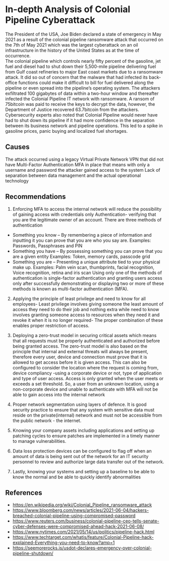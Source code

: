 # In-depth Analysis of Colonial Pipeline Cyberattack

The President of the USA, Joe Biden declared a state of emergency in May 2021 as a result of the colonial pipeline ransomware attack that occurred on the 7th of May 2021 which was the largest cyberattack on an oil infrastructure in the history of the United States as at the time of occurrence.  
The colonial pipeline which controls nearly fifty percent of the gasoline, jet fuel and diesel had to shut down their 5,500-mile pipeline delivering fuel from Gulf coast refineries to major East coast markets due to a ransomware attack.  It did so out of concern that the malware that had infected its back-office functions could make it difficult to bill for fuel delivered along the pipeline or even spread into the pipeline’s operating system. The attackers exfiltrated 100 gigabytes of data within a two-hour window and thereafter infected the Colonial Pipeline IT network with ransomware. A ransom of 75bitcoin was paid to receive the keys to decrypt the data, however, the Department of Justice recovered 63.7bitcoin from the attackers.
Cybersecurity experts also noted that Colonial Pipeline would never have had to shut down its pipeline if it had more confidence in the separation between its business network and pipeline operations. 
This led to a spike in gasoline prices, panic buying and localized fuel shortages.

## Causes
The attack occurred using a legacy Virtual Private Network VPN that did not have Multi-Factor Authentication MFA in place that means with only a username and password the attacker gained access to the system
Lack of separation between data management and the actual operational technology

## Recommendations
1. Enforcing MFA to access the internal network will reduce the possibility of gaining access with credentials only
Authentication- verifying that you are the legitimate owner of an account. There are three methods of authentication 
- Something you know – By remembering a piece of information and inputting it you can prove that you are who you say are. Examples:  Passwords, Passphrases and PIN
- Something you have – By possessing something you can prove that you are a given entity Examples: Token, memory cards, passcode grid
- Something you are – Presenting a unique attribute tied to your physical make up. Examples: Palm vein scan, thumbprints, facial recognition, Voice recognition, retina and iris scan
Using only one of the methods of authentication is single-factor authentication and granting users access only after successfully demonstrating or displaying two or more of these methods is known as multi-factor authentication (MFA). 
2. Applying the principle of least privilege and need to know for all employees- Least privilege involves giving someone the least amount of access they need to do their job and nothing extra while need to know involves granting someone access to resources when they need it and revoke it when it is no longer required- The proper combination of these enables proper restriction of access. 
3. Deploying a zero-trust model in securing critical assets which means that all requests must be properly authenticated and authorized before being granted access. The zero-trust model is also based on the principle that internal and external threats will always be present, therefore every user, device and connection must prove that it is allowed to get access before it is given access.
This can also be configured to consider the location where the request is coming from, device compliancy -using a corporate device or not, type of application and type of user access. Access is only granted when the user meets or exceeds a set threshold. 
So, a user from an unknown location, using a non-corporate device and unable to authenticate with MFA will not be able to gain access into the internal network
4. Proper network segmentation using layers of defence. It is good security practice to ensure that any system with sensitive data must reside on the private(internal) network and must not be accessible from the public network - the internet.
 
5. Knowing your company assets including applications and setting up patching cycles to ensure patches are implemented in a timely manner to manage vulnerabilities.
 
6. Data loss protection devices can be configured to flag off when an amount of data is being sent out of the network for an IT security personnel to review and authorize large data transfer out of the network.
 
7. Lastly, knowing your systems and setting up a baseline to be able to know the normal and be able to quickly identify abnormalities 

## References
- https://en.wikipedia.org/wiki/Colonial_Pipeline_ransomware_attack
- https://www.bloomberg.com/news/articles/2021-06-04/hackers-breached-colonial-pipeline-using-compromised-password
- https://www.reuters.com/business/colonial-pipeline-ceo-tells-senate-cyber-defenses-were-compromised-ahead-hack-2021-06-08/
- https://www.nytimes.com/2021/05/14/us/politics/pipeline-hack.html
- https://www.techtarget.com/whatis/feature/Colonial-Pipeline-hack-explained-Everything-you-need-to-know?amp=1
- https://seemorerocks.is/usdot-declares-emergency-over-colonial-pipeline-shutdown/

